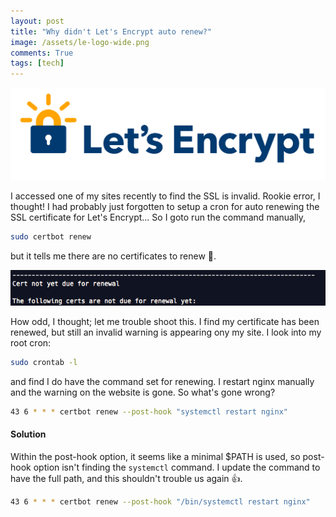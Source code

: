 ```yaml
---
layout: post
title: "Why didn't Let's Encrypt auto renew?"
image: /assets/le-logo-wide.png
comments: True
tags: [tech]
---
```

<p style="text-align: center">
	<img src="/assets/le-logo-wide.png">
</p>


I accessed one of my sites recently to find the SSL is invalid. Rookie error, I thought! I had probably just forgotten to setup a cron for auto renewing the SSL certificate for Let's Encrypt... So I goto run the command manually,
``` bash
sudo certbot renew
```


but it tells me there are no certificates to renew :thinking:.
<p style="text-align: center">
	<img src="/assets/cert-not-yet-due-for-renewal.png?">
</p>

How odd, I thought; let me trouble shoot this. I find my certificate has been renewed, but still an invalid warning is appearing ony my site. I look into my root cron:
``` bash
sudo crontab -l
```

 and find I do have the command set for renewing. I restart nginx manually and the warning on the website is gone. So what's gone wrong?

``` bash
43 6 * * * certbot renew --post-hook "systemctl restart nginx"
```

#### Solution

Within the post-hook option, it seems like a minimal $PATH is used, so post-hook option isn't finding the ```systemctl``` command. I update the command to have the full path, and this shouldn't trouble us again :+1:.

``` bash
43 6 * * * certbot renew --post-hook "/bin/systemctl restart nginx"
```
